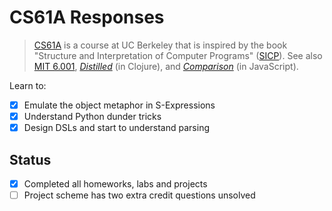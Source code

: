 # CS61A Responses

> [CS61A](https://cs61a.org/https://cs61a.org/) is a course at UC Berkeley that is inspired by the book "Structure and Interpretation of Computer Programs" ([SICP](https://mitp-content-server.mit.edu/books/content/sectbyfn/books_pres_0/6515/sicp.zip/index.html)).
> See also [MIT 6.001](https://ocw.mit.edu/courses/6-001-structure-and-interpretation-of-computer-programs-spring-2005/), *[Distilled](https://www.sicpdistilled.com/)* (in Clojure), and *[Comparison](https://sicp.sourceacademy.org/)* (in JavaScript).

Learn to:

- [x] Emulate the object metaphor in S-Expressions
- [x] Understand Python dunder tricks
- [x] Design DSLs and start to understand parsing

## Status

- [x] Completed all homeworks, labs and projects
- [ ] Project scheme has two extra credit questions unsolved
